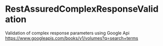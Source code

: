 # RestAssuredComplexResponseValidation
Validation of complex response parameters using Google Api https://www.googleapis.com/books/v1/volumes?q=search+terms
